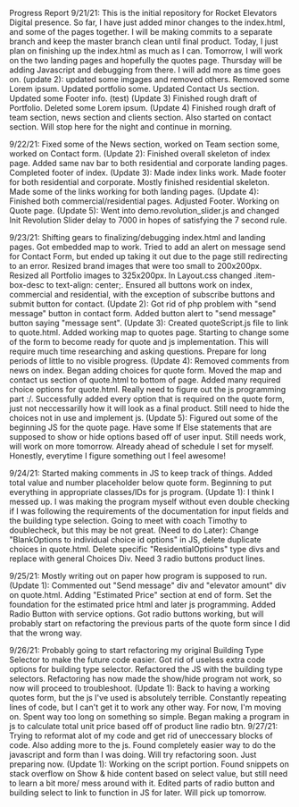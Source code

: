 Progress Report
9/21/21:
This is the initial repository for Rocket Elevators Digital presence. So far, I have just added minor changes to the index.html, and some of the pages together. I will be making commits to a separate branch and keep the master branch clean until final product.
Today, I just plan on finishing up the index.html as much as I can. Tomorrow, I will work on the two landing pages and hopefully the quotes page. Thursday will be adding Javascript and debugging from there. I will add more as time goes on.
(update 2): updated some imgages and removed others. Removed some Lorem ipsum.
Updated portfolio some. Updated Contact Us section. Updated some Footer info.
(test)
(Update 3) Finished rough draft of Portfolio. Deleted some Lorem ipsum.
(Update 4) Finished rough draft of team section, news section and clients section. Also started on contact section. Will stop here for the night and continue in morning.

9/22/21:
Fixed some of the News section, worked on Team section some, worked on Contact form.
(Update 2): Finished overall skeleton of index page. Added same nav bar to both residential and corporate landing pages. Completed footer of index.
(Update 3): Made index links work. Made footer for both residential and corporate. Mostly finished residential skeleton. Made some of the links working for both landing pages.
(Update 4): Finished both commercial/residential pages. Adjusted Footer. Working on Quote page.
(Update 5): Went into demo.revolution_slider.js and changed Init Revolution Slider delay to 7000 in hopes of satisfying the 7 second rule.

9/23/21:
Shifting gears to finalizing/debugging index.html and landing pages. Got embedded map to work. Tried to add an alert on message send for Contact Form, but ended up taking it out due to the page still redirecting to an error. Resized brand images that were too small to 200x200px. Resized all Portfolio images to 325x200px. In Layout.css changed .item-box-desc to text-align: center;. Ensured all buttons work on index, commercial and residential, with the exception of subscribe buttons and submit button for contact.
(Update 2): Got rid of php problem with "send message" button in contact form. Added button alert to "send message" button saying "message sent".
(Update 3): Created quoteScript.js file to link to quote.html. Added working map to quotes page. Starting to change some of the form to become ready for quote and js implementation. This will require much time researching and asking questions. Prepare for long periods of little to no visible progress.
(Update 4): Removed comments from news on index. Began adding choices for quote form. Moved the map and contact us section of quote.html to bottom of page. Added many required choice options for quote.html. Really need to figure out the js programming part :/. Successfully added every option that is required on the quote form, just not neccessarilly how it will look as a final product. Still need to hide the choices not in use and implement js.
(Update 5): Figured out some of the beginning JS for the quote page. Have some If Else statements that are supposed to show or hide options based off of user input. Still needs work, will work on more tomorrow. Already ahead of schedule I set for myself. Honestly, everytime I figure something out I feel awesome!

9/24/21:
Started making comments in JS to keep track of things. Added total value and number placeholder below quote form. Beginning to put everything in appropriate classes/IDs for js program.
(Update 1): I think I messed up. I was making the program myself without even double checking if I was following the requirements of the documentation for input fields and the building type selection. Going to meet with coach Timothy to doublecheck, but this may be not great.
(Need to do Later): Change "BlankOptions to individual choice id options" in JS, delete duplicate choices in quote.html. Delete specific "ResidentialOptioins" type divs and replace with general Choices Div. Need 3 radio buttons product lines.

9/25/21:
Mostly writing out on paper how program is supposed to run.
(Update 1): Commented out "Send message" div and "elevator amount" div on quote.html. Adding "Estimated Price" section at end of form. Set the foundation for the estimated price html and later js programming. Added Radio Button with service options. Got radio buttons working, but will probably start on refactoring the previous parts of the quote form since I did that the wrong way.

9/26/21:
Probably going to start refactoring my original Building Type Selector to make the future code easier. Got rid of useless extra code options for building type selector. Refactored the JS with the building type selectors. Refactoring has now made the show/hide program not work, so now will proceed to troubleshoot.
(Update 1): Back to having a working quotes form, but the js I've used is absolutely terrible. Constantly repeating lines of code, but I can't get it to work any other way. For now, I'm moving on. Spent way too long on something so simple. Began making a program in js to calculate total unit price based off of product line radio btn.
9/27/21:
Trying to reformat alot of my code and get rid of uneccessary blocks of code. Also adding more to the js. Found completely easier way to do the javascript and form than I was doing. Will try refactoring soon. Just preparing now.
(Update 1): Working on the script portion. Found snippets on stack overflow on Show & hide content based on select value, but still need to learn a bit more/ mess around with it. Edited parts of radio button and building select to link to function in JS for later. Will pick up tomorrow.

